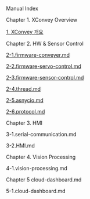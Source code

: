 Manual Index

Chapter 1. XConvey Overview

   [1. XConvey 개요](https://github.com/hanback-lab/XConvey/blob/main/1.XConvey-Overview/1.%20XConvey%20Overview.md)

Chapter 2. HW & Sensor Control
   
   [2-1.firmware-conveyer.md](https://github.com/hanback-lab/XConvey/blob/main/2.Firmware%20%26%20Actuator%20and%20Sensor/2-1.Firmware-Conveyer.md)

   [2-2.firmware-servo-control.md](https://github.com/hanback-lab/XConvey/blob/main/2.Firmware%20%26%20Actuator%20and%20Sensor/2-2.Firmware-Servo%20Motor.md)

   [2-3.firmware-sensor-control.md](https://github.com/hanback-lab/XConvey/blob/main/2.Firmware%20%26%20Actuator%20and%20Sensor/2-3.Firmware-Sensor.md)

   [2-4.thread.md](https://github.com/hanback-lab/XConvey/blob/main/2.Firmware%20%26%20Actuator%20and%20Sensor/2-4.Thread.md)

   [2-5.asnycio.md](https://github.com/hanback-lab/XConvey/blob/main/2.Firmware%20%26%20Actuator%20and%20Sensor/2-5.AsyncIO.md)

   [2-6.protocol.md]((https://github.com/hanback-lab/XConvey/blob/main/2.Firmware%20%26%20Actuator%20and%20Sensor/2-6.Protocol.md))

   

Chapter 3. HMI

   3-1.serial-communication.md

   3-2.HMI.md

Chapter 4. Vision Processing

   4-1.vision-processing.md

Chapter 5 cloud-dashboard.md

   5-1.cloud-dashboard.md


